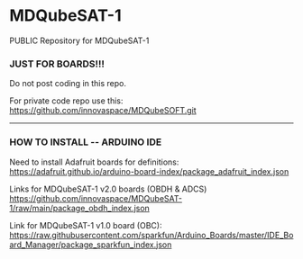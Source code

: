 # MDQubeSAT-1

PUBLIC Repository for MDQubeSAT-1

### JUST FOR BOARDS!!!

Do not post coding in this repo.

For private code repo use this:
https://github.com/innovaspace/MDQubeSOFT.git

-----------------------------------------------------------------------------

### HOW TO INSTALL -- ARDUINO IDE

Need to install Adafruit boards for definitions:
https://adafruit.github.io/arduino-board-index/package_adafruit_index.json

Links for MDQubeSAT-1 v2.0 boards (OBDH & ADCS)
https://github.com/innovaspace/MDQubeSAT-1/raw/main/package_obdh_index.json

Link for MDQubeSAT-1 v1.0 board (OBC):
https://raw.githubusercontent.com/sparkfun/Arduino_Boards/master/IDE_Board_Manager/package_sparkfun_index.json
